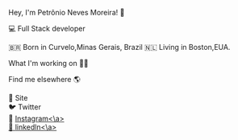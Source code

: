 Hey, I'm Petrônio Neves Moreira! 👋

💻 Full Stack developer 

🇧🇷 Born in Curvelo,Minas Gerais, Brazil
🇳🇱 Living in Boston,EUA.

What I'm working on 👨‍💻

Find me elsewhere 🌎<br>

🚀 Site<br>
🐦 Twitter<br>
📸 <a href="petronio.moreira">Instagram<\a><br>
💼 <a href=”https://www.linkedin.com/in/petroniomoreira/”>linkedln<\a>

